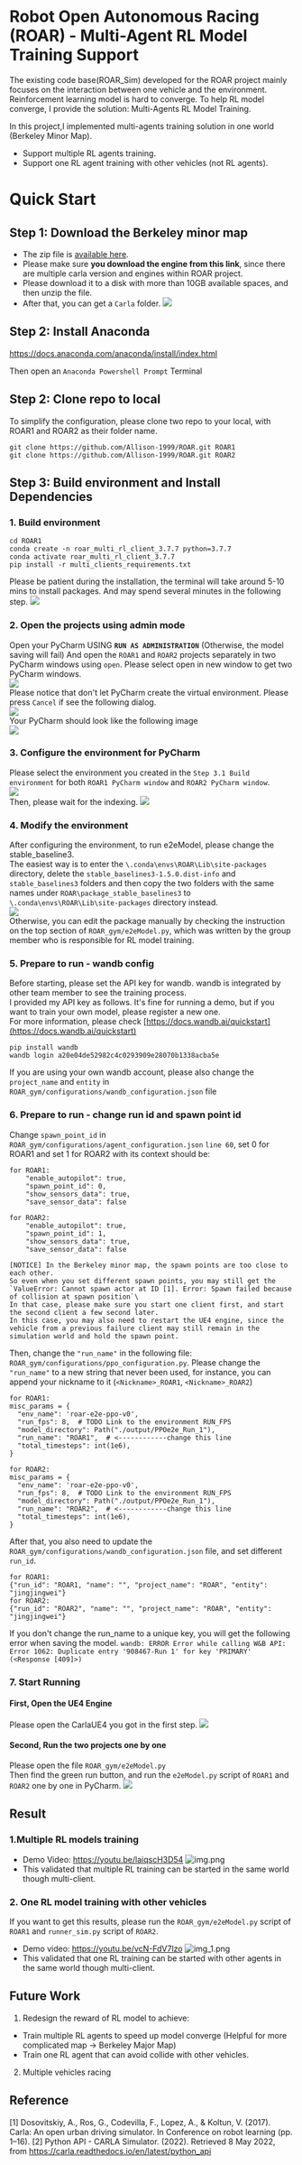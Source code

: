 # Robot Open Autonomous Racing (ROAR) - Multi-Agent RL Model Training Support
The existing code base(ROAR_Sim) developed for the ROAR project mainly focuses on the interaction between one vehicle and the environment. Reinforcement learning model is hard to converge. 
To help RL model converge, I provide the solution: Multi-Agents RL Model Training.

In this project,I implemented multi-agents training solution in one world (Berkeley Minor Map).
- Support multiple RL agents training.
- Support one RL agent training with other vehicles (not RL agents).

# Quick Start
## Step 1: Download the Berkeley minor map
- The zip file is [available here](https://drive.google.com/file/d/1hyI9SyjxFG7IV-c6RQxz26fs5LijRogY/view?usp=sharing). 
- Please make sure **you download the engine from this link**, since there are multiple carla version and engines within ROAR project.
- Please download it to a disk with more than 10GB available spaces, and then unzip the file.
- After that, you can get a `Carla` folder.
![](readme_figures/open_engine.png)

## Step 2: Install Anaconda
https://docs.anaconda.com/anaconda/install/index.html

Then open an `Anaconda Powershell Prompt` Terminal

## Step 2: Clone repo to local
To simplify the configuration, please clone two repo to your local, with ROAR1 and ROAR2 as their folder name.
```
git clone https://github.com/Allison-1999/ROAR.git ROAR1
git clone https://github.com/Allison-1999/ROAR.git ROAR2
```

## Step 3: Build environment and Install Dependencies
### 1. Build environment
```
cd ROAR1
conda create -n roar_multi_rl_client_3.7.7 python=3.7.7
conda activate roar_multi_rl_client_3.7.7
pip install -r multi_clients_requirements.txt
```
Please be patient during the installation, the terminal will take around 5-10 mins to install packages. And may spend several minutes in the following step.
![](readme_figures/wait_patiently.png)


### 2. Open the projects using admin mode
Open your PyCharm USING **`RUN AS ADMINISTRATION`** (Otherwise, the model saving will fail)
And open the `ROAR1` and `ROAR2` projects separately in two PyCharm windows using `open`.
Please select open in new window to get two PyCharm windows.\
![](readme_figures/open_in_new_window.png)\
Please notice that don't let PyCharm create the virtual environment. Please press `Cancel` if see the following dialog.\
![](readme_figures/dont_creat.png)\
Your PyCharm should look like the following image\
![](readme_figures/two_windows.png)

### 3. Configure the environment for PyCharm
Please select the environment you created in the `Step 3.1 Build environment` for both `ROAR1 PyCharm window` and `ROAR2 PyCharm window`.\
![](readme_figures/select_roar_env.png)\
Then, please wait for the indexing.
![](readme_figures/wait_indexing.png)


### 4. Modify the environment
After configuring the environment, to run e2eModel, please change the stable_baseline3.\
The easiest way is to enter the `\.conda\envs\ROAR\Lib\site-packages` directory, delete the `stable_baselines3-1.5.0.dist-info` and `stable_baselines3` folders and then copy the two folders with the same names under `ROAR\package_stable_baselines3` to `\.conda\envs\ROAR\Lib\site-packages` directory instead.\
![](readme_figures/open_env_folder.png)\
Otherwise, you can edit the package manually by checking the instruction on the top section of `ROAR_gym/e2eModel.py`, which was written by the group member who is responsible for RL model training.


### 5. Prepare to run - wandb config
Before starting, please set the API key for wandb. wandb is integrated by other team member to see the training process.\
I provided my API key as follows. It's fine for running a demo, but if you want to train your own model, please register a new one.\
For more information, please check [https://docs.wandb.ai/quickstart](https://docs.wandb.ai/quickstart)
```
pip install wandb
wandb login a20e04de52982c4c0293909e28070b1338acba5e
```
If you are using your own wandb account, please also change the `project_name` and `entity` in `ROAR_gym/configurations/wandb_configuration.json` file

### 6. Prepare to run - change run id and spawn point id
Change `spawn_point_id` in `ROAR_gym/configurations/agent_configuration.json` `line 60`, set 0 for ROAR1 and set 1 for ROAR2
with its context should be:
```
for ROAR1:
    "enable_autopilot": true,
    "spawn_point_id": 0,
    "show_sensors_data": true,
    "save_sensor_data": false

for ROAR2:
    "enable_autopilot": true,
    "spawn_point_id": 1,
    "show_sensors_data": true,
    "save_sensor_data": false

```
```
[NOTICE] In the Berkeley minor map, the spawn points are too close to each other. 
So even when you set different spawn points, you may still get the `ValueError: Cannot spawn actor at ID [1]. Error: Spawn failed because of collision at spawn position`\
In that case, please make sure you start one client first, and start the second client a few second later.
In this case, you may also need to restart the UE4 engine, since the vehicle from a previous failure client may still remain in the simulation world and hold the spawn point.
```
Then, change the `"run_name"` in the following file: `ROAR_gym/configurations/ppo_configuration.py`.
Please change the `"run_name"` to a new string that never been used, for instance, you can append your nickname to it (`<Nickname>_ROAR1`, `<Nickname>_ROAR2`)
```
for ROAR1:
misc_params = {
  "env_name": 'roar-e2e-ppo-v0',
  "run_fps": 8,  # TODO Link to the environment RUN_FPS
  "model_directory": Path("./output/PPOe2e_Run_1"),
  "run_name": "ROAR1",  # <------------change this line
  "total_timesteps": int(1e6),
}

for ROAR2:
misc_params = {
  "env_name": 'roar-e2e-ppo-v0',
  "run_fps": 8,  # TODO Link to the environment RUN_FPS
  "model_directory": Path("./output/PPOe2e_Run_1"),
  "run_name": "ROAR2",  # <------------change this line
  "total_timesteps": int(1e6),
}
```    

After that, you also need to update the `ROAR_gym/configurations/wandb_configuration.json` file, and set different `run_id`.
```
for ROAR1:
{"run_id": "ROAR1, "name": "", "project_name": "ROAR", "entity": "jingjingwei"}
for ROAR2:
{"run_id": "ROAR2", "name": "", "project_name": "ROAR", "entity": "jingjingwei"}
```


If you don't change the run_name to a unique key, you will get the following error when saving the model.
`wandb: ERROR Error while calling W&B API: Error 1062: Duplicate entry '908467-Run 1' for key 'PRIMARY' (<Response [409]>)`

### 7. Start Running

#### First, Open the UE4 Engine
Please open the CarlaUE4 you got in the first step.
![](readme_figures/open_engine.png)

#### Second, Run the two projects one by one
Please open the file `ROAR_gym/e2eModel.py`\
Then find the green run button, and run the `e2eModel.py` script of `ROAR1` and `ROAR2` one by one in PyCharm.
![](readme_figures/wait_for_green_run.png)

## Result
### 1.Multiple RL models training
- Demo Video: https://youtu.be/laiqscH3D54
![img.png](readme_figures/img.png)
- This validated that multiple RL training can be started in the same world though multi-client.

### 2. One RL model training with other vehicles
If you want to get this results, please run the `ROAR_gym/e2eModel.py` script of `ROAR1` and `runner_sim.py` script of `ROAR2`.
- Demo video: https://youtu.be/vcN-FdV7lzo
![img_1.png](readme_figures/img_1.png)
- This validated that one RL training can be started with other agents in the same world though multi-client.

## Future Work
1. Redesign the reward of RL model to achieve:
- Train multiple RL agents to speed up model converge (Helpful for more complicated map -> Berkeley Major Map)
- Train one RL agent that can avoid collide with other vehicles.
2. Multiple vehicles racing
## Reference
[1] Dosovitskiy, A., Ros, G., Codevilla, F., Lopez, A., & Koltun, V. (2017). Carla: An open urban driving simulator. In Conference on robot learning (pp. 1–16).
[2] Python API - CARLA Simulator. (2022). Retrieved 8 May 2022, from https://carla.readthedocs.io/en/latest/python_api
